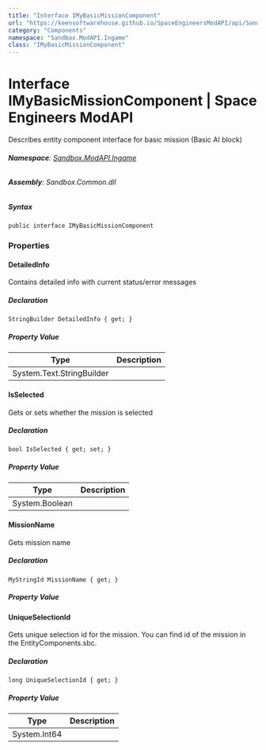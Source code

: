 ```yaml
---
title: "Interface IMyBasicMissionComponent"
url: "https://keensoftwarehouse.github.io/SpaceEngineersModAPI/api/Sandbox.ModAPI.Ingame.IMyBasicMissionComponent.html"
category: "Components"
namespace: "Sandbox.ModAPI.Ingame"
class: "IMyBasicMissionComponent"
---
```


# Interface IMyBasicMissionComponent | Space Engineers ModAPI

Describes entity component interface for basic mission (Basic AI block)

###### **Namespace**: [Sandbox.ModAPI.Ingame](https://keensoftwarehouse.github.io/SpaceEngineersModAPI/api/Sandbox.ModAPI.Ingame.html)

###### **Assembly**: Sandbox.Common.dll

##### Syntax

```
public interface IMyBasicMissionComponent
```

### [](#properties)Properties

#### [](#Sandbox_ModAPI_Ingame_IMyBasicMissionComponent_DetailedInfo)DetailedInfo

Contains detailed info with current status/error messages

##### Declaration

```
StringBuilder DetailedInfo { get; }
```

##### Property Value

| Type | Description |
| --- | --- |
| System.Text.StringBuilder |     |

#### [](#Sandbox_ModAPI_Ingame_IMyBasicMissionComponent_IsSelected)IsSelected

Gets or sets whether the mission is selected

##### Declaration

```
bool IsSelected { get; set; }
```

##### Property Value

| Type | Description |
| --- | --- |
| System.Boolean |     |

#### [](#Sandbox_ModAPI_Ingame_IMyBasicMissionComponent_MissionName)MissionName

Gets mission name

##### Declaration

```
MyStringId MissionName { get; }
```

##### Property Value

#### [](#Sandbox_ModAPI_Ingame_IMyBasicMissionComponent_UniqueSelectionId)UniqueSelectionId

Gets unique selection id for the mission. You can find id of the mission in the EntityComponents.sbc.

##### Declaration

```
long UniqueSelectionId { get; }
```

##### Property Value

| Type | Description |
| --- | --- |
| System.Int64 |     |